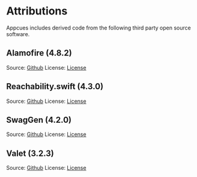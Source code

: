 # Attributions

Appcues includes derived code from the following third party open source software.

## Alamofire (4.8.2)

Source: [Github](https://github.com/Alamofire/Alamofire)
License: [License](https://github.com/Alamofire/Alamofire/blob/master/LICENSE)

## Reachability.swift (4.3.0)

Source: [Github](https://github.com/ashleymills/Reachability.swift)
License: [License](https://github.com/ashleymills/Reachability.swift/blob/master/LICENSE)

## SwagGen (4.2.0)

Source: [Github](https://github.com/yonaskolb/SwagGen)
License: [License](https://github.com/yonaskolb/SwagGen/blob/master/LICENSE)

## Valet (3.2.3)

Source: [Github](https://github.com/square/Valet)
License: [License](https://github.com/square/Valet/blob/master/LICENSE)
